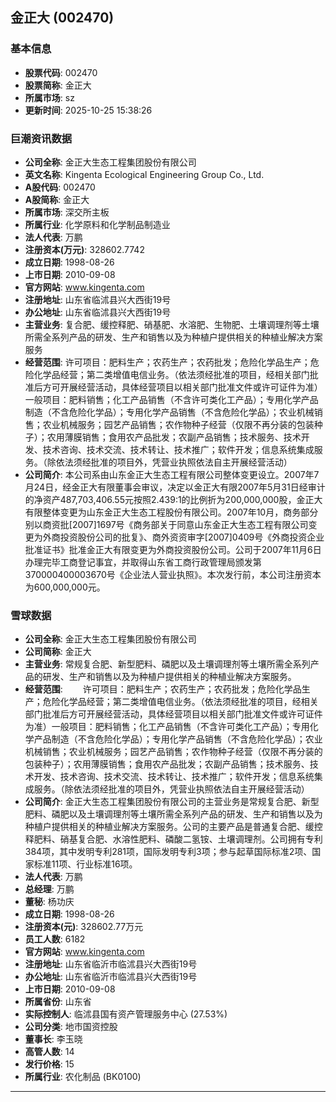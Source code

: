 ## 金正大 (002470)

### 基本信息

- **股票代码**: 002470
- **股票简称**: 金正大
- **所属市场**: sz
- **更新时间**: 2025-10-25 15:38:26

### 巨潮资讯数据

- **公司全称**: 金正大生态工程集团股份有限公司
- **英文名称**: Kingenta Ecological Engineering Group Co., Ltd.
- **A股代码**: 002470
- **A股简称**: 金正大
- **所属市场**: 深交所主板
- **所属行业**: 化学原料和化学制品制造业
- **法人代表**: 万鹏
- **注册资本(万元)**: 328602.7742
- **成立日期**: 1998-08-26
- **上市日期**: 2010-09-08
- **官方网站**: www.kingenta.com
- **注册地址**: 山东省临沭县兴大西街19号
- **办公地址**: 山东省临沭县兴大西街19号
- **主营业务**: 复合肥、缓控释肥、硝基肥、水溶肥、生物肥、土壤调理剂等土壤所需全系列产品的研发、生产和销售以及为种植户提供相关的种植业解决方案服务
- **经营范围**: 许可项目：肥料生产；农药生产；农药批发；危险化学品生产；危险化学品经营；第二类增值电信业务。（依法须经批准的项目，经相关部门批准后方可开展经营活动，具体经营项目以相关部门批准文件或许可证件为准）一般项目：肥料销售；化工产品销售（不含许可类化工产品）；专用化学产品制造（不含危险化学品）；专用化学产品销售（不含危险化学品）；农业机械销售；农业机械服务；园艺产品销售；农作物种子经营（仅限不再分装的包装种子）；农用薄膜销售；食用农产品批发；农副产品销售；技术服务、技术开发、技术咨询、技术交流、技术转让、技术推广；软件开发；信息系统集成服务。（除依法须经批准的项目外，凭营业执照依法自主开展经营活动）
- **公司简介**: 本公司系由山东金正大生态工程有限公司整体变更设立。2007年7月24日，经金正大有限董事会审议，决定以金正大有限2007年5月31日经审计的净资产487,703,406.55元按照2.439:1的比例折为200,000,000股，金正大有限整体变更为山东金正大生态工程股份有限公司。2007年10月，商务部分别以商资批[2007]1697号《商务部关于同意山东金正大生态工程有限公司变更为外商投资股份公司的批复》、商外资资审字[2007]0409号《外商投资企业批准证书》批准金正大有限变更为外商投资股份公司。公司于2007年11月6日办理完毕工商登记事宜，并取得山东省工商行政管理局颁发第370000400003670号《企业法人营业执照》。本次发行前，本公司注册资本为600,000,000元。

### 雪球数据

- **公司全称**: 金正大生态工程集团股份有限公司
- **公司简称**: 金正大
- **主营业务**: 常规复合肥、新型肥料、磷肥以及土壤调理剂等土壤所需全系列产品的研发、生产和销售以及为种植户提供相关的种植业解决方案服务。
- **经营范围**: 　　许可项目：肥料生产；农药生产；农药批发；危险化学品生产；危险化学品经营；第二类增值电信业务。（依法须经批准的项目，经相关部门批准后方可开展经营活动，具体经营项目以相关部门批准文件或许可证件为准）一般项目：肥料销售；化工产品销售（不含许可类化工产品）；专用化学产品制造（不含危险化学品）；专用化学产品销售（不含危险化学品）；农业机械销售；农业机械服务；园艺产品销售；农作物种子经营（仅限不再分装的包装种子）；农用薄膜销售；食用农产品批发；农副产品销售；技术服务、技术开发、技术咨询、技术交流、技术转让、技术推广；软件开发；信息系统集成服务。（除依法须经批准的项目外，凭营业执照依法自主开展经营活动）
- **公司简介**: 金正大生态工程集团股份有限公司的主营业务是常规复合肥、新型肥料、磷肥以及土壤调理剂等土壤所需全系列产品的研发、生产和销售以及为种植户提供相关的种植业解决方案服务。公司的主要产品是普通复合肥、缓控释肥料、硝基复合肥、水溶性肥料、磷酸二氢铵、土壤调理剂。公司拥有专利384项，其中发明专利281项，国际发明专利3项；参与起草国际标准2项、国家标准11项、行业标准16项。
- **法人代表**: 万鹏
- **总经理**: 万鹏
- **董秘**: 杨功庆
- **成立日期**: 1998-08-26
- **注册资本(元)**: 328602.77万元
- **员工人数**: 6182
- **官方网站**: www.kingenta.com
- **注册地址**: 山东省临沂市临沭县兴大西街19号
- **办公地址**: 山东省临沂市临沭县兴大西街19号
- **上市日期**: 2010-09-08
- **所属省份**: 山东省
- **实际控制人**: 临沭县国有资产管理服务中心 (27.53%)
- **公司分类**: 地市国资控股
- **董事长**: 李玉晓
- **高管人数**: 14
- **发行价格**: 15
- **所属行业**: 农化制品 (BK0100)

---
